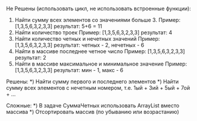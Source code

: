 Не Решены (использовать цикл, не использовать встроенные функции):
1) Найти сумму всех элементов со значениями больше 3.
   Пример: [1,3,5,6,3,2,3,3] результат: 5+6 = 11
2) Найти количество троек
   Пример: [1,3,5,6,3,2,3,3] результат: 4
3) Найти количество четных и нечетных значений
   Пример: [1,3,5,6,3,2,3,3] результат: четных - 2, нечетных - 6
4) Найти в массиве последнее четное число
   Пример: [1,3,5,6,3,2,3,3] результат: 2
5) Найти в массиве максимальное и минимальное значение
   Пример: [1,3,5,6,3,2,3,3] результат: мин - 1, макс - 6

Решены:
*) Найти сумму первого и последнего элементов
*) Найти сумму всех элементов с нечетным номером, т.е. 1ый + 3ий + 5ый + 7ой + ...

Сложные:
*) В задаче СуммаЧетных использовать ArrayList вместо массива
*) Отсортировать массив (по убыванию или возрастанию)